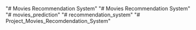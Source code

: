 "# Movies Recommendation System" 
"# Movies Recommendation System" 
"# movies_prediction" 
"# recommendation_system" 
"# Project_Movies_Recomdendation_System" 
